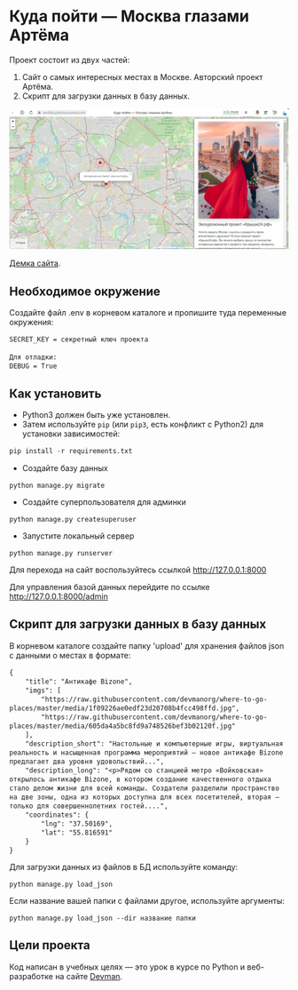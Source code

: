 # Куда пойти — Москва глазами Артёма

Проект состоит из двух частей:
1. Сайт о самых интересных местах в Москве. Авторский проект Артёма.
2. Скрипт для загрузки данных в базу данных.


![Иллюстрация к проекту](https://github.com/annfike/DJANGO_1_where_to_go/blob/main/site.png)

[Демка сайта](https://annfike.pythonanywhere.com/).
 

## Необходимое окружение
Создайте файл .env в корневом каталоге и пропишите туда переменные окружения:
```
SECRET_KEY = секретный ключ проекта

Для отладки:
DEBUG = True
```

## Как установить
 - Python3 должен быть уже установлен.   
 - Затем используйте `pip` (или `pip3`, есть конфликт с Python2) для установки зависимостей:  
```python
pip install -r requirements.txt
   ```
 - Создайте базу данных
```
python manage.py migrate
```
 - Создайте суперпользователя для админки
```
python manage.py createsuperuser
```
- Запустите локальный сервер
```
python manage.py runserver
```

Для перехода на сайт воспользуйтесь ссылкой http://127.0.0.1:8000

Для управления базой данных перейдите по ссылке http://127.0.0.1:8000/admin

## Скрипт для загрузки данных в базу данных

В корневом каталоге создайте папку 'upload' для хранения файлов json с данными о местах в формате:
```
{
    "title": "Антикафе Bizone",
    "imgs": [
        "https://raw.githubusercontent.com/devmanorg/where-to-go-places/master/media/1f09226ae0edf23d20708b4fcc498ffd.jpg",
        "https://raw.githubusercontent.com/devmanorg/where-to-go-places/master/media/605da4a5bc8fd9a748526bef3b02120f.jpg"
    ],
    "description_short": "Настольные и компьютерные игры, виртуальная реальность и насыщенная программа мероприятий — новое антикафе Bizone предлагает два уровня удовольствий...",
    "description_long": "<p>Рядом со станцией метро «Войковская» открылось антикафе Bizone, в котором создание качественного отдыха стало делом жизни для всей команды. Создатели разделили пространство на две зоны, одна из которых доступна для всех посетителей, вторая — только для совершеннолетних гостей....",
    "coordinates": {
        "lng": "37.50169",
        "lat": "55.816591"
    }
}
   ```

Для загрузки данных из файлов в БД используйте команду:
```
python manage.py load_json
```
Если название вашей папки с файлами другое, используйте аргументы:
```
python manage.py load_json --dir название папки
```

 
## Цели проекта

Код написан в учебных целях — это урок в курсе по Python и веб-разработке на сайте [Devman](https://dvmn.org).
